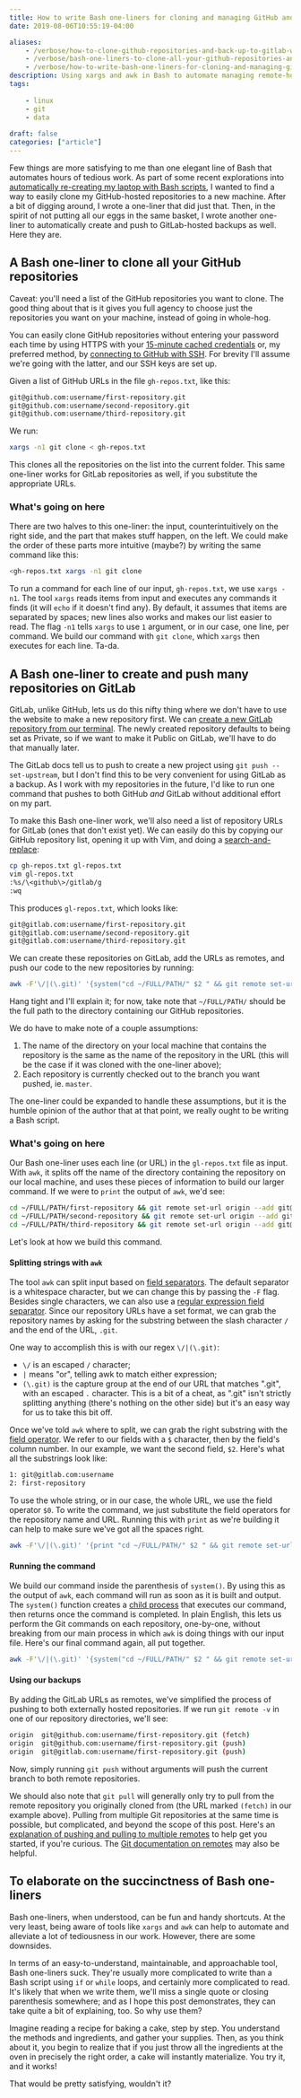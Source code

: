 ```yaml
---
title: How to write Bash one-liners for cloning and managing GitHub and GitLab repositories
date: 2019-08-06T10:55:19-04:00

aliases:
    - /verbose/how-to-clone-github-repositories-and-back-up-to-gitlab-with-bash-one-liners/
    - /verbose/bash-one-liners-to-clone-all-your-github-repositories-and-back-them-up-to-gitlab/
    - /verbose/how-to-write-bash-one-liners-for-cloning-and-managing-github-and-gitlab-repositories/
description: Using xargs and awk in Bash to automate managing remote-hosted repositories.
tags:
    
    - linux
    - git
    - data
 
draft: false
categories: ["article"]
---
```


Few things are more satisfying to me than one elegant line of Bash that automates hours of tedious work. As part of some recent explorations into [automatically re-creating my laptop with Bash scripts](/blog/how-to-set-up-a-fresh-ubuntu-desktop-using-only-dotfiles-and-bash-scripts/), I wanted to find a way to easily clone my GitHub-hosted repositories to a new machine. After a bit of digging around, I wrote a one-liner that did just that. Then, in the spirit of not putting all our eggs in the same basket, I wrote another one-liner to automatically create and push to GitLab-hosted backups as well. Here they are.

## A Bash one-liner to clone all your GitHub repositories

Caveat: you'll need a list of the GitHub repositories you want to clone. The good thing about that is it gives you full agency to choose just the repositories you want on your machine, instead of going in whole-hog.

You can easily clone GitHub repositories without entering your password each time by using HTTPS with your [15-minute cached credentials](https://docs.github.com/en/get-started/getting-started-with-git/caching-your-github-credentials-in-git) or, my preferred method, by [connecting to GitHub with SSH](https://docs.github.com/en/authentication/connecting-to-github-with-ssh). For brevity I'll assume we're going with the latter, and our SSH keys are set up.

Given a list of GitHub URLs in the file `gh-repos.txt`, like this:

```txt
git@github.com:username/first-repository.git
git@github.com:username/second-repository.git
git@github.com:username/third-repository.git
```

We run:

```bash
xargs -n1 git clone < gh-repos.txt
```

This clones all the repositories on the list into the current folder. This same one-liner works for GitLab repositories as well, if you substitute the appropriate URLs.

### What's going on here

There are two halves to this one-liner: the input, counterintuitively on the right side, and the part that makes stuff happen, on the left. We could make the order of these parts more intuitive (maybe?) by writing the same command like this:

```bash
<gh-repos.txt xargs -n1 git clone
```

To run a command for each line of our input, `gh-repos.txt`, we use `xargs -n1`. The tool `xargs` reads items from input and executes any commands it finds (it will `echo` if it doesn't find any). By default, it assumes that items are separated by spaces; new lines also works and makes our list easier to read. The flag `-n1` tells `xargs` to use `1` argument, or in our case, one line, per command. We build our command with `git clone`, which `xargs` then executes for each line. Ta-da.

## A Bash one-liner to create and push many repositories on GitLab

GitLab, unlike GitHub, lets us do this nifty thing where we don't have to use the website to make a new repository first. We can [create a new GitLab repository from our terminal](https://docs.gitlab.com/ee/user/project/working_with_projects.html#create-a-new-project-with-git-push). The newly created repository defaults to being set as Private, so if we want to make it Public on GitLab, we'll have to do that manually later.

The GitLab docs tell us to push to create a new project using `git push --set-upstream`, but I don't find this to be very convenient for using GitLab as a backup. As I work with my repositories in the future, I'd like to run one command that pushes to both GitHub _and_ GitLab without additional effort on my part.

To make this Bash one-liner work, we'll also need a list of repository URLs for GitLab (ones that don't exist yet). We can easily do this by copying our GitHub repository list, opening it up with Vim, and doing a [search-and-replace](https://vim.fandom.com/wiki/Search_and_replace):

```bash
cp gh-repos.txt gl-repos.txt
vim gl-repos.txt
:%s/\<github\>/gitlab/g
:wq
```

This produces `gl-repos.txt`, which looks like:

```txt
git@gitlab.com:username/first-repository.git
git@gitlab.com:username/second-repository.git
git@gitlab.com:username/third-repository.git
```

We can create these repositories on GitLab, add the URLs as remotes, and push our code to the new repositories by running:

```bash
awk -F'\/|(\.git)' '{system("cd ~/FULL/PATH/" $2 " && git remote set-url origin --add " $0 " && git push")}' gl-repos.txt
```

Hang tight and I'll explain it; for now, take note that `~/FULL/PATH/` should be the full path to the directory containing our GitHub repositories.

We do have to make note of a couple assumptions:

1. The name of the directory on your local machine that contains the repository is the same as the name of the repository in the URL (this will be the case if it was cloned with the one-liner above);
2. Each repository is currently checked out to the branch you want pushed, ie. `master`.

The one-liner could be expanded to handle these assumptions, but it is the humble opinion of the author that at that point, we really ought to be writing a Bash script.

### What's going on here

Our Bash one-liner uses each line (or URL) in the `gl-repos.txt` file as input. With `awk`, it splits off the name of the directory containing the repository on our local machine, and uses these pieces of information to build our larger command. If we were to `print` the output of `awk`, we'd see:

```bash
cd ~/FULL/PATH/first-repository && git remote set-url origin --add git@gitlab.com:username/first-repository.git && git push
cd ~/FULL/PATH/second-repository && git remote set-url origin --add git@gitlab.com:username/second-repository.git && git push
cd ~/FULL/PATH/third-repository && git remote set-url origin --add git@gitlab.com:username/third-repository.git && git push
```

Let's look at how we build this command.

#### Splitting strings with `awk`

The tool `awk` can split input based on [field separators](https://www.gnu.org/software/gawk/manual/html_node/Command-Line-Field-Separator.html). The default separator is a whitespace character, but we can change this by passing the `-F` flag. Besides single characters, we can also use a [regular expression field separator](https://www.gnu.org/software/gawk/manual/html_node/Regexp-Field-Splitting.html#Regexp-Field-Splitting). Since our repository URLs have a set format, we can grab the repository names by asking for the substring between the slash character `/` and the end of the URL, `.git`.

One way to accomplish this is with our regex `\/|(\.git)`:

* `\/` is an escaped `/` character;
* `|` means "or", telling awk to match either expression;
* `(\.git)` is the capture group at the end of our URL that matches ".git", with an escaped `.` character. This is a bit of a cheat, as ".git" isn't strictly splitting anything (there's nothing on the other side) but it's an easy way for us to take this bit off.

Once we've told `awk` where to split, we can grab the right substring with the [field operator](https://www.gnu.org/software/gawk/manual/html_node/Fields.html#index-_0024-_0028dollar-sign_0029_002c-_0024-field-operator). We refer to our fields with a `$` character, then by the field's column number. In our example, we want the second field, `$2`. Here's what all the substrings look like:

```bash
1: git@gitlab.com:username
2: first-repository
```

To use the whole string, or in our case, the whole URL, we use the field operator `$0`. To write the command, we just substitute the field operators for the repository name and URL. Running this with `print` as we're building it can help to make sure we've got all the spaces right.

```bash
awk -F'\/|(\.git)' '{print "cd ~/FULL/PATH/" $2 " && git remote set-url origin --add " $0 " && git push"}' gl-repos.txt
```

#### Running the command

We build our command inside the parenthesis of `system()`. By using this as the output of `awk`, each command will run as soon as it is built and output. The `system()` function creates a [child process](https://en.wikipedia.org/wiki/Child_process) that executes our command, then returns once the command is completed. In plain English, this lets us perform the Git commands on each repository, one-by-one, without breaking from our main process in which `awk` is doing things with our input file. Here's our final command again, all put together.

```bash
awk -F'\/|(\.git)' '{system("cd ~/FULL/PATH/" $2 " && git remote set-url origin --add " $0 " && git push")}' gl-repos.txt
```

#### Using our backups

By adding the GitLab URLs as remotes, we've simplified the process of pushing to both externally hosted repositories. If we run `git remote -v` in one of our repository directories, we'll see:

```bash
origin  git@github.com:username/first-repository.git (fetch)
origin  git@github.com:username/first-repository.git (push)
origin  git@gitlab.com:username/first-repository.git (push)
```

Now, simply running `git push` without arguments will push the current branch to both remote repositories.

We should also note that `git pull` will generally only try to pull from the remote repository you originally cloned from (the URL marked `(fetch)` in our example above). Pulling from multiple Git repositories at the same time is possible, but complicated, and beyond the scope of this post. Here's an [explanation of pushing and pulling to multiple remotes](https://astrofloyd.wordpress.com/2015/05/05/git-pushing-to-and-pulling-from-multiple-remote-locations-remote-url-and-pushurl/) to help get you started, if you're curious. The [Git documentation on remotes](https://git-scm.com/book/en/v2/Git-Basics-Working-with-Remotes) may also be helpful.

## To elaborate on the succinctness of Bash one-liners

Bash one-liners, when understood, can be fun and handy shortcuts. At the very least, being aware of tools like `xargs` and `awk` can help to automate and alleviate a lot of tediousness in our work. However, there are some downsides.

In terms of an easy-to-understand, maintainable, and approachable tool, Bash one-liners suck. They're usually more complicated to write than a Bash script using `if` or `while` loops, and certainly more complicated to read. It's likely that when we write them, we'll miss a single quote or closing parenthesis somewhere; and as I hope this post demonstrates, they can take quite a bit of explaining, too. So why use them?

Imagine reading a recipe for baking a cake, step by step. You understand the methods and ingredients, and gather your supplies. Then, as you think about it, you begin to realize that if you just throw all the ingredients at the oven in precisely the right order, a cake will instantly materialize. You try it, and it works!

That would be pretty satisfying, wouldn't it?
